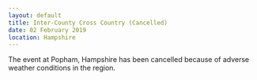 ```yaml
---
layout: default
title: Inter-County Cross Country (Cancelled)
date: 02 February 2019
location: Hampshire
---
```


The event at Popham, Hampshire has been cancelled because of adverse  weather conditions in the region. 